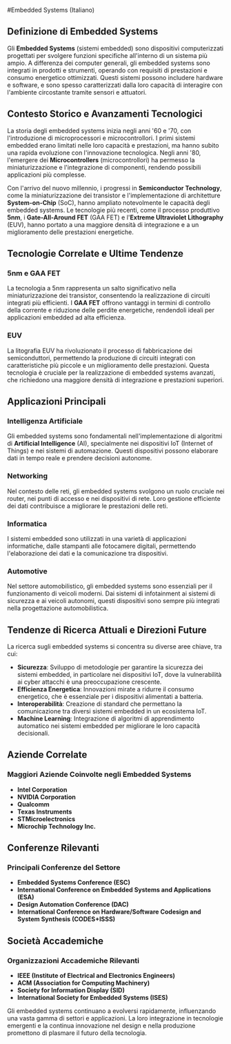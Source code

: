 #Embedded Systems (Italiano)

## Definizione di Embedded Systems

Gli **Embedded Systems** (sistemi embedded) sono dispositivi computerizzati progettati per svolgere funzioni specifiche all'interno di un sistema più ampio. A differenza dei computer generali, gli embedded systems sono integrati in prodotti e strumenti, operando con requisiti di prestazioni e consumo energetico ottimizzati. Questi sistemi possono includere hardware e software, e sono spesso caratterizzati dalla loro capacità di interagire con l'ambiente circostante tramite sensori e attuatori.

## Contesto Storico e Avanzamenti Tecnologici

La storia degli embedded systems inizia negli anni '60 e '70, con l'introduzione di microprocessori e microcontrollori. I primi sistemi embedded erano limitati nelle loro capacità e prestazioni, ma hanno subito una rapida evoluzione con l'innovazione tecnologica. Negli anni '80, l'emergere dei **Microcontrollers** (microcontrollori) ha permesso la miniaturizzazione e l'integrazione di componenti, rendendo possibili applicazioni più complesse.

Con l'arrivo del nuovo millennio, i progressi in **Semiconductor Technology**, come la miniaturizzazione dei transistor e l'implementazione di architetture **System-on-Chip** (SoC), hanno ampliato notevolmente le capacità degli embedded systems. Le tecnologie più recenti, come il processo produttivo **5nm**, i **Gate-All-Around FET** (GAA FET) e l'**Extreme Ultraviolet Lithography** (EUV), hanno portato a una maggiore densità di integrazione e a un miglioramento delle prestazioni energetiche.

## Tecnologie Correlate e Ultime Tendenze

### 5nm e GAA FET

La tecnologia a 5nm rappresenta un salto significativo nella miniaturizzazione dei transistor, consentendo la realizzazione di circuiti integrati più efficienti. I **GAA FET** offrono vantaggi in termini di controllo della corrente e riduzione delle perdite energetiche, rendendoli ideali per applicazioni embedded ad alta efficienza.

### EUV

La litografia EUV ha rivoluzionato il processo di fabbricazione dei semiconduttori, permettendo la produzione di circuiti integrati con caratteristiche più piccole e un miglioramento delle prestazioni. Questa tecnologia è cruciale per la realizzazione di embedded systems avanzati, che richiedono una maggiore densità di integrazione e prestazioni superiori.

## Applicazioni Principali

### Intelligenza Artificiale

Gli embedded systems sono fondamentali nell'implementazione di algoritmi di **Artificial Intelligence** (AI), specialmente nei dispositivi IoT (Internet of Things) e nei sistemi di automazione. Questi dispositivi possono elaborare dati in tempo reale e prendere decisioni autonome.

### Networking

Nel contesto delle reti, gli embedded systems svolgono un ruolo cruciale nei router, nei punti di accesso e nei dispositivi di rete. Loro gestione efficiente dei dati contribuisce a migliorare le prestazioni delle reti.

### Informatica

I sistemi embedded sono utilizzati in una varietà di applicazioni informatiche, dalle stampanti alle fotocamere digitali, permettendo l'elaborazione dei dati e la comunicazione tra dispositivi.

### Automotive

Nel settore automobilistico, gli embedded systems sono essenziali per il funzionamento di veicoli moderni. Dai sistemi di infotainment ai sistemi di sicurezza e ai veicoli autonomi, questi dispositivi sono sempre più integrati nella progettazione automobilistica.

## Tendenze di Ricerca Attuali e Direzioni Future

La ricerca sugli embedded systems si concentra su diverse aree chiave, tra cui:

- **Sicurezza**: Sviluppo di metodologie per garantire la sicurezza dei sistemi embedded, in particolare nei dispositivi IoT, dove la vulnerabilità ai cyber attacchi è una preoccupazione crescente.
- **Efficienza Energetica**: Innovazioni mirate a ridurre il consumo energetico, che è essenziale per i dispositivi alimentati a batteria.
- **Interoperabilità**: Creazione di standard che permettano la comunicazione tra diversi sistemi embedded in un ecosistema IoT.
- **Machine Learning**: Integrazione di algoritmi di apprendimento automatico nei sistemi embedded per migliorare le loro capacità decisionali.

## Aziende Correlate

### Maggiori Aziende Coinvolte negli Embedded Systems

- **Intel Corporation**
- **NVIDIA Corporation**
- **Qualcomm**
- **Texas Instruments**
- **STMicroelectronics**
- **Microchip Technology Inc.**

## Conferenze Rilevanti

### Principali Conferenze del Settore

- **Embedded Systems Conference (ESC)**
- **International Conference on Embedded Systems and Applications (ESA)**
- **Design Automation Conference (DAC)**
- **International Conference on Hardware/Software Codesign and System Synthesis (CODES+ISSS)**

## Società Accademiche

### Organizzazioni Accademiche Rilevanti

- **IEEE (Institute of Electrical and Electronics Engineers)**
- **ACM (Association for Computing Machinery)**
- **Society for Information Display (SID)**
- **International Society for Embedded Systems (ISES)**

Gli embedded systems continuano a evolversi rapidamente, influenzando una vasta gamma di settori e applicazioni. La loro integrazione in tecnologie emergenti e la continua innovazione nel design e nella produzione promettono di plasmare il futuro della tecnologia.